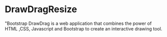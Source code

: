 # DrawDragResize
"Bootstrap DrawDrag is a web application that combines the power of HTML ,CSS, Javascript and Bootstrap to create an interactive drawing tool.
